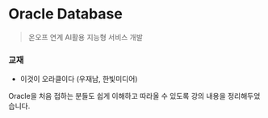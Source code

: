# Oracle Database

> 온오프 연계 AI활용 지능형 서비스 개발

### 교재

* 이것이 오라클이다 (우재남, 한빛미디어)

Oracle을 처음 접하는 분들도 쉽게 이해하고 따라올 수 있도록 강의 내용을 정리해두었습니다.

